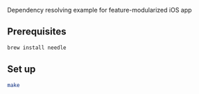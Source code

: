 Dependency resolving example for feature-modularized iOS app

## Prerequisites

```sh
brew install needle
```

## Set up

```sh
make
```
